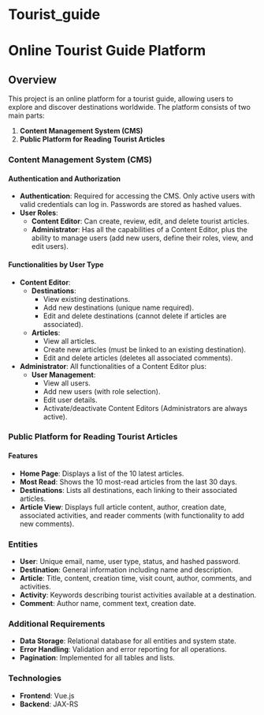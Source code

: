 # Tourist_guide

# Online Tourist Guide Platform

## Overview

This project is an online platform for a tourist guide, allowing users to explore and discover destinations worldwide. The platform consists of two main parts:
1. **Content Management System (CMS)**
2. **Public Platform for Reading Tourist Articles**

### Content Management System (CMS)

#### Authentication and Authorization

- **Authentication**: Required for accessing the CMS. Only active users with valid credentials can log in. Passwords are stored as hashed values.
- **User Roles**:
  - **Content Editor**: Can create, review, edit, and delete tourist articles.
  - **Administrator**: Has all the capabilities of a Content Editor, plus the ability to manage users (add new users, define their roles, view, and edit users).

#### Functionalities by User Type

- **Content Editor**:
  - **Destinations**:
    - View existing destinations.
    - Add new destinations (unique name required).
    - Edit and delete destinations (cannot delete if articles are associated).
  - **Articles**:
    - View all articles.
    - Create new articles (must be linked to an existing destination).
    - Edit and delete articles (deletes all associated comments).
- **Administrator**: All functionalities of a Content Editor plus:
  - **User Management**:
    - View all users.
    - Add new users (with role selection).
    - Edit user details.
    - Activate/deactivate Content Editors (Administrators are always active).

### Public Platform for Reading Tourist Articles

#### Features

- **Home Page**: Displays a list of the 10 latest articles.
- **Most Read**: Shows the 10 most-read articles from the last 30 days.
- **Destinations**: Lists all destinations, each linking to their associated articles.
- **Article View**: Displays full article content, author, creation date, associated activities, and reader comments (with functionality to add new comments).

### Entities

- **User**: Unique email, name, user type, status, and hashed password.
- **Destination**: General information including name and description.
- **Article**: Title, content, creation time, visit count, author, comments, and activities.
- **Activity**: Keywords describing tourist activities available at a destination.
- **Comment**: Author name, comment text, creation date.

### Additional Requirements

- **Data Storage**: Relational database for all entities and system state.
- **Error Handling**: Validation and error reporting for all operations.
- **Pagination**: Implemented for all tables and lists.

### Technologies

- **Frontend**: Vue.js
- **Backend**: JAX-RS 





